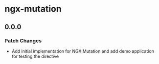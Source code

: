 # ngx-mutation

## 0.0.0

### Patch Changes

- Add initial implementation for NGX Mutation and add demo application for testing the directive
